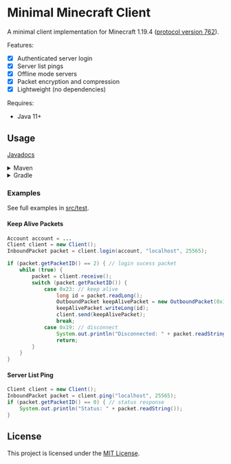 # Minimal Minecraft Client

A minimal client implementation for Minecraft 1.19.4 ([protocol version 762](https://wiki.vg/Protocol)).

Features:
- [x] Authenticated server login
- [x] Server list pings
- [x] Offline mode servers
- [x] Packet encryption and compression
- [x] Lightweight (no dependencies)

Requires:
- Java 11+

## Usage
[Javadocs](https://officialdonut.github.io/MinimalMinecraftClient)

<details>
<summary>Maven</summary>

```
<repositories>
    <repository>
        <id>jitpack.io</id>
        <url>https://jitpack.io</url>
    </repository>
</repositories>
```
```
<dependency>
    <groupId>com.github.OfficialDonut</groupId>
    <artifactId>MinimalMinecraftClient</artifactId>
    <version>Tag</version>
</dependency>
```
</details>
<details>
<summary>Gradle</summary>

```
allprojects {
    repositories {
        ...
        maven { url 'https://jitpack.io' }
    }
}
```
```
dependencies {
    implementation 'com.github.OfficialDonut:MinimalMinecraftClient:Tag'
}
```
</details>

### Examples
See full examples in [src/test](https://github.com/OfficialDonut/MinimalMinecraftClient/tree/master/src/test/java/us/donut/mmc).

#### Keep Alive Packets
```java
Account account = ...
Client client = new Client();
InboundPacket packet = client.login(account, "localhost", 25565);

if (packet.getPacketID() == 2) { // login sucess packet
    while (true) {
        packet = client.receive();
        switch (packet.getPacketID()) {
            case 0x23: // keep alive
                long id = packet.readLong();
                OutboundPacket keepAlivePacket = new OutboundPacket(0x12);
                keepAlivePacket.writeLong(id);
                client.send(keepAlivePacket);
                break;
            case 0x19: // disconnect
                System.out.println("Disconnected: " + packet.readString());
                return;
        }
    }
}
```

#### Server List Ping
```java
Client client = new Client();
InboundPacket packet = client.ping("localhost", 25565);
if (packet.getPacketID() == 0) { // status response
    System.out.println("Status: " + packet.readString());
}
```

## License
This project is licensed under the [MIT License](LICENSE).
